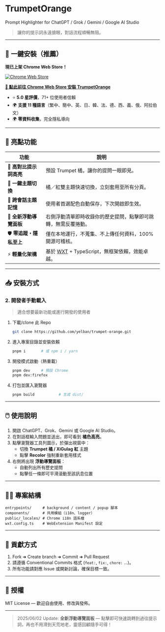 # TrumpetOrange  
Prompt Highlighter for ChatGPT / Grok / Gemini / Google AI Studio

> 讓你的提示詞永遠搶眼，對話流程順暢無阻。

---

## 🌟 一鍵安裝（推薦）
**現已上架 Chrome Web Store！**

[![Chrome Web Store](https://img.shields.io/chrome-web-store/v/kmjcealmacndbklfjgjppdncgebgicmp?label=Chrome%20Web%20Store&logo=google-chrome&logoColor=white&color=4285F4)](https://chromewebstore.google.com/detail/trumpetorange/kmjcealmacndbklfjgjppdncgebgicmp)

**[📲 點此前往 Chrome Web Store 安裝 TrumpetOrange](https://chromewebstore.google.com/detail/trumpetorange/kmjcealmacndbklfjgjppdncgebgicmp)**

- ⭐ **5.0 星評價**，71+ 位使用者信賴
- 🌍 **支援 11 種語言**（繁中、簡中、英、日、韓、法、德、西、義、俄、阿拉伯文）
- 🌍 **零資料收集**，完全隱私導向

---

## 🚀 亮點功能
| 功能 | 說明 |
|------|------|
| 🎨 **高對比提示詞高亮** | 預設 Trumpet 橘，讓你的提問一眼即見。 |
| 🔴 **一鍵主題切換** | 橘／紅雙主題快速切換，立刻套用至所有分頁。 |
| 💾 **跨會話主題記憶** | 使用者首選配色自動保存，下次開啟即生效。 |
| 🧭 **全新浮動導覽面板** | 右側浮動清單即時收錄你的歷史提問，點擊即可跳轉，無需反覆捲動。 |
| 🛡️ **零追蹤・隱私至上** | 僅在本地運行，不蒐集、不上傳任何資料，100% 開源可稽核。 |
| ⚡ **輕量化架構** | 基於 [WXT](https://wxt.dev/) + TypeScript，無框架依賴，效能卓越。 |

---

## 📥 安裝方式

### 2. 開發者手動載入
> 適合想要最新功能或進行開發的使用者

1. 下載/clone 此 Repo  
   ```bash
   git clone https://github.com/yelban/trumpet-orange.git
   ```
2. 進入專案目錄並安裝依賴  
   ```bash
   pnpm i       # 或 npm i / yarn
   ```
3. 開發模式啟動（熱重載）  
   ```bash
   pnpm dev     # 預設 Chrome
   pnpm dev:firefox
   ```
4. 打包並匯入瀏覽器  
   ```bash
   pnpm build           # 生成 dist/
   ```

---

## 🖱️ 使用說明
1. 開啟 ChatGPT、Grok、Gemini 或 Google AI Studio。  
2. 在對話框輸入問題並送出，即可看到 **橘色高亮**。  
3. 點擊瀏覽器工具列圖示，於彈出視窗中：  
   - 切換 **Trumpet 橘 / XiGulag 紅** 主題  
   - 點擊 **Recolor** 強制重新套用樣式  
4. 右側將出現 **浮動導覽面板**：  
   - 自動列出所有歷史提問  
   - 點擊任一條即可平滑滾動至該訊息位置

---

## 🧑‍💻 專案結構
```
entrypoints/     # background / content / popup 腳本
components/      # 共用模組（i18n、logger）
public/_locales/ # Chrome i18n 語系檔
wxt.config.ts    # WebExtension Manifest 設定
```

---

## 🤝 貢獻方式
1. Fork ➜ Create branch ➜ Commit ➜ Pull Request  
2. 請遵循 Conventional Commits 格式 (`feat:`, `fix:`, `chore:` …)。  
3. 所有功能請對應 Issue 或開新討論，確保目標一致。

---

## 📜 授權
MIT License — 歡迎自由使用、修改與發佈。

---

> 2025/06/02 Update: **全新浮動導覽面板** — 點擊即可快速跳轉到過往提示詞，再也不用滑到天荒地老，靈感回顧隨手可得！ 